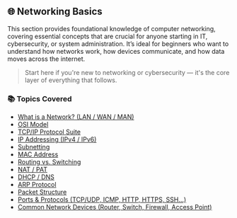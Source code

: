 ## 🌐 Networking Basics

This section provides foundational knowledge of computer networking, covering essential concepts that are crucial for anyone starting in IT, cybersecurity, or system administration. It’s ideal for beginners who want to understand how networks work, how devices communicate, and how data moves across the internet.

> Start here if you're new to networking or cybersecurity — it's the core layer of everything that follows.

### 📚 Topics Covered

- [What is a Network? (LAN / WAN / MAN)](/1.%20Networking%20Basics/1.network_basics_lan_man_wan.md)
- [OSI Model](/1.%20Networking%20Basics/2.osi_model_explained.md)
- [TCP/IP Protocol Suite](/1.%20Networking%20Basics/3.tcp_ip_protocol_suite_revised.md)
- [IP Addressing (IPv4 / IPv6)](/1.%20Networking%20Basics/4.ip_addressing_ipv4_ipv6.md)
- [Subnetting](/1.%20Networking%20Basics/5.subnetting_explained.md)
- [MAC Address](/1.%20Networking%20Basics/6.mac_address_explained.md)
- [Routing vs. Switching](/1.%20Networking%20Basics/7.routing_vs_switching.md)
- [NAT / PAT](/1.%20Networking%20Basics/8.nat_pat_explained.md)
- [DHCP / DNS](/1.%20Networking%20Basics/9.dhcp_dns_explained.md)
- [ARP Protocol](/1.%20Networking%20Basics/10.arp_protocol_explained.md)
- [Packet Structure](/1.%20Networking%20Basics/11.packet_structure_explained.md)
- [Ports & Protocols (TCP/UDP, ICMP, HTTP, HTTPS, SSH...)](/1.%20Networking%20Basics/12.ports_protocols_explained.md)
- [Common Network Devices (Router, Switch, Firewall, Access Point)](/1.%20Networking%20Basics/13.common_network_devices.md)
